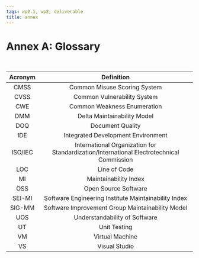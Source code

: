 ```yaml
---
tags: wp2.1, wp2, deliverable
title: annex
---
```


# Annex A: Glossary

<br>

| Acronym |                                        Definition                                        |
|:-------:|:----------------------------------------------------------------------------------------:|
|  CMSS   |                               Common Misuse Scoring System                               |
|  CVSS   |                               Common Vulnerability System                                |
|   CWE   |                               Common Weakness Enumeration                                |
|   DMM   |                               Delta Maintainability Model                                |
|   DOQ   |                                     Document Quality                                     |
|   IDE   |                            Integrated Development Environment                            |
| ISO/IEC | International Organization for Standardization/International Electrotechnical Commission |
|   LOC   |                                       Line of Code                                       |
|   MI    |                                  Maintainability Index                                   |
|   OSS   |                                   Open Source Software                                   |
| SEI-MI  |                   Software Engineering Institute Maintainability Index                   |
| SIG-MM  |                     Software Improvement Group Maintainability Model                     |
|   UOS   |                              Understandability of Software                               |
|   UT    |                                       Unit Testing                                       |
|   VM    |                                     Virtual Machine                                      |
|   VS    |                                      Visual Studio                                       |

<br><br>